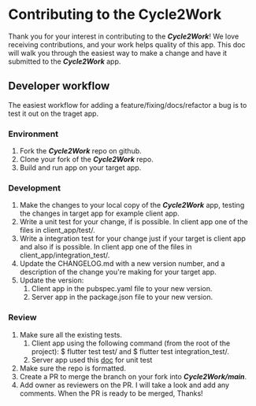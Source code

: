 # Contributing to the Cycle2Work

Thank you for your interest in contributing to the **_Cycle2Work_**! We love receiving contributions, and your work helps quality of this app. This doc will walk you through the easiest way to make a change and have it submitted to the **_Cycle2Work_** app.

## Developer workflow

The easiest workflow for adding a feature/fixing/docs/refactor a bug is to test it out on the traget app.

### Environment

1. Fork the **_Cycle2Work_** repo on github.
2. Clone your fork of the **_Cycle2Work_** repo.
3. Build and run app on your target app.

### Development

1. Make the changes to your local copy of the **_Cycle2Work_** app, testing the changes in target app for example client app.
2. Write a unit test for your change, if is possible. In client app one of the files in client_app/test/.
3. Write a integration test for your change just if your target is client app and also if is possible. In client app one of the files in client_app/integration_test/.
4. Update the CHANGELOG.md with a new version number, and a description of the change you're making for your target app.
5. Update the version:
    1. Client app in the pubspec.yaml file to your new version.
    2. Server app in the package.json file to your new version.

### Review

1. Make sure all the existing tests.
    1. Client app using the following command (from the root of the project): \$ flutter test test/ and \$ flutter test integration_test/.
    2. Server app used this [doc](https://firebase.google.com/docs/functions/unit-testing) for unit test
2. Make sure the repo is formatted.
3. Create a PR to merge the branch on your fork into **_Cycle2Work/main_**.
4. Add owner as reviewers on the PR. I will take a look and add any comments. When the PR is ready to be merged, Thanks!
